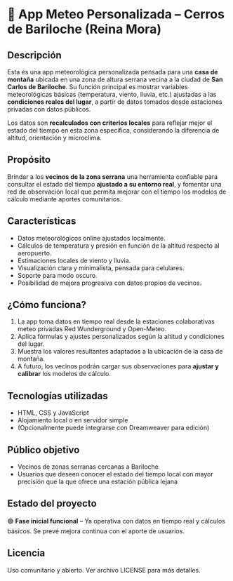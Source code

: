 
# 📍 App Meteo Personalizada – Cerros de Bariloche (Reina Mora)

## Descripción

Esta es una app meteorológica personalizada pensada para una **casa de montaña** ubicada en una zona de altura serrana vecina a la ciudad de **San Carlos de Bariloche**. Su función principal es mostrar variables meteorológicas básicas (temperatura, viento, lluvia, etc.) ajustadas a las **condiciones reales del lugar**, a partir de datos tomados desde estaciones privadas con datos públicos.

Los datos son **recalculados con criterios locales** para reflejar mejor el estado del tiempo en esta zona específica, considerando la diferencia de altitud, orientación y microclima.

## Propósito

Brindar a los **vecinos de la zona serrana** una herramienta confiable para consultar el estado del tiempo **ajustado a su entorno real**, y fomentar una red de observación local que permita mejorar con el tiempo los modelos de cálculo mediante aportes comunitarios.

## Características

- Datos meteorológicos online ajustados localmente.
- Cálculos de temperatura y presión en función de la altitud respecto al aeropuerto.
- Estimaciones locales de viento y lluvia.
- Visualización clara y minimalista, pensada para celulares.
- Soporte para modo oscuro.
- Posibilidad de mejora progresiva con datos propios de vecinos.

## ¿Cómo funciona?

1. La app toma datos en tiempo real desde la estaciones colaborativas meteo privadas Red Wunderground y Open-Meteo.
2. Aplica fórmulas y ajustes personalizados según la altitud y condiciones del lugar.
3. Muestra los valores resultantes adaptados a la ubicación de la casa de montaña.
4. A futuro, los vecinos podrán cargar sus observaciones para **ajustar y calibrar** los modelos de cálculo.

## Tecnologías utilizadas

- HTML, CSS y JavaScript
- Alojamiento local o en servidor simple
- (Opcionalmente puede integrarse con Dreamweaver para edición)

## Público objetivo

- Vecinos de zonas serranas cercanas a Bariloche
- Usuarios que deseen conocer el estado del tiempo local con mayor precisión que la que ofrece una estación pública lejana

## Estado del proyecto

🟢 **Fase inicial funcional** – Ya operativa con datos en tiempo real y cálculos básicos. Se prevé mejora continua con el aporte de usuarios.

## Licencia

Uso comunitario y abierto. Ver archivo LICENSE para más detalles.

